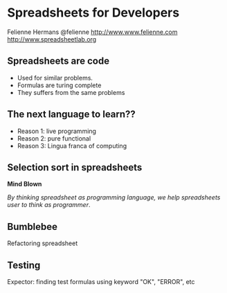 Spreadsheets for Developers
===========================

Felienne Hermans
@felienne
http://www.www.felienne.com
http://www.spreadsheetlab.org

## Spreadsheets are code
- Used for similar problems.
- Formulas are turing complete
- They suffers from the same problems

## The next language to learn??
- Reason 1: live programming
- Reason 2: pure functional
- Reason 3: Lingua franca of computing

## Selection sort in spreadsheets
**Mind Blown**

*By thinking spreadsheet as programming language, we help spreadsheets user to think as programmer*.

## Bumblebee
Refactoring spreadsheet

## Testing
Expector: finding test formulas using keyword "OK", "ERROR", etc

